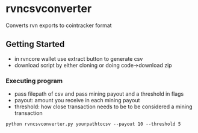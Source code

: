 # rvncsvconverter

Converts rvn exports to cointracker format

## Getting Started

* in rvncore wallet use extract button to generate csv
* download script by either cloning or doing code->download zip

### Executing program

* pass filepath of csv and pass mining payout and a threshold in flags
* payout: amount you receive in each mining payout
* threshold: how close transaction needs to be to be considered a mining transaction
```
python rvncsvconverter.py yourpathtocsv --payout 10 --threshold 5
```
